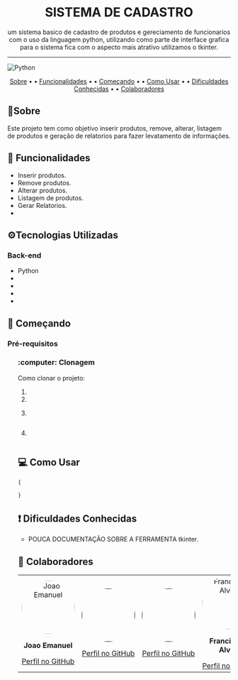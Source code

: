 [Python]: https://img.shields.io/badge/python-%233776AB.svg?style=for-the-badge&logo=python&logoColor=white


<h1 align="center">SISTEMA DE CADASTRO</h1>

<p align="center">um sistema basico de cadastro de produtos e gereciamento de funcionarios com o uso da linguagem python, utilizando como parte de interface grafica para o sistema fica com o aspecto mais atrativo utilizamos o tkinter.


<hr>

![Python]


<p align="center">
  <a href="#about">Sobre</a> • • 
  <a href="#functionalities">Funcionalidades</a> • • 
  <a href="#start">Começando</a> • • 
  <a href="#usage">Como Usar</a> • • 
  <a href="#difficulties">Dificuldades Conhecidas</a> • • 
  <a href="#contributors">Colaboradores</a>
</p>

<h2 id="about">📝Sobre</h2>
Este projeto tem como objetivo inserir produtos, remove, alterar, listagem de produtos e geração de relatorios para fazer levatamento de informações.


<h2 id="functionalities">📌 Funcionalidades</h2>
<ul>
  <li>Inserir produtos.</li>
  <li>Remove produtos.</li>
  <li>Alterar produtos.</li>
  <li>Listagem de produtos.</li>
  <li>Gerar Relatorios.<li>
</ul>

<h2 id="technologies">⚙️Tecnologias Utilizadas</h2>
<h3>Back-end</h3>
<ul>
  <li>Python</li>
  <li></li>
  <li></li>
  <li></li>
  <li></li>
</ul>

<h2 id="inicio">🚀 Começando</h2>

<h3>Pré-requisitos</h3>

<ul>

<h3>:computer: Clonagem</h3>
<p>Como clonar o projeto:</p>

<ol type="1">
  <li></li>
  <li></li>
</ol>



<ol start="3" type="1">
  <li></li>
</ol>

```
```

<ol start="4" type="1">
  <li></li>
</ol>

```
```

<p></p>

<h2 id="usage">💻 Como Usar</h2>

<p></p>

```json
{
    
}
```

<h2 id="difficulties">❗ Dificuldades Conhecidas </h2>
<ul>
  <li>POUCA DOCUMENTAÇÃO SOBRE A FERRAMENTA tkinter.</li>
  
</ul>

<h2 id="contributors">🤝 Colaboradores</h2>

<table >
  <tr>
    <td align="center">
      <a href="https://github.com/Jemanuel27">
        <img src="https://avatars.githubusercontent.com/u/87444285?v=4" width="120" alt="Joao Emanuel" style="border-radius: 50%;">
      </a>
      <p><strong>Joao Emanuel</strong></p>
      <a href="https://github.com/Jemanuel27">Perfil no GitHub</a>
    </td>
    <td align="center">
      <a href="">
        <img src="" width="120" alt="" style="border-radius: 50%;">
      </a>
      <p><strong></strong></p>
      <a href="">Perfil no GitHub</a>
    </td>
    <td align="center">
      <a href="">
        <img src="" width="120" alt="" style="border-radius: 50%;">
      </a>
      <p><strong></strong></p>
      <a href="">Perfil no GitHub</a>
    </td>
    <td align="center">
      <a href="https://github.com/FrancinildoAlves">
        <img src="https://avatars.githubusercontent.com/u/150152699?v=4 "width="120" alt="Francinildo Alves" style="border-radius: 50%;">
      </a>
      <p><strong>Francinildo Alves</strong></p>
      <a href="https://github.com/FrancinildoAlves">Perfil no GitHub</a>
    </td>
  </tr>
</table>
